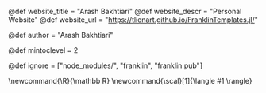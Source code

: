<!--
Add here global page variables to use throughout your
website.
The website_* must be defined for the RSS to work
-->
@def website_title = "Arash Bakhtiari"
@def website_descr = "Personal Website"
@def website_url   = "https://tlienart.github.io/FranklinTemplates.jl/"

@def author = "Arash Bakhtiari"

@def mintoclevel = 2

<!--
Add here files or directories that should be ignored by Franklin, otherwise
these files might be copied and, if markdown, processed by Franklin which
you might not want. Indicate directories by ending the name with a `/`.
-->
@def ignore = ["node_modules/", "franklin", "franklin.pub"]

<!--
Add here global latex commands to use throughout your
pages. It can be math commands but does not need to be.
For instance:
* \newcommand{\phrase}{This is a long phrase to copy.}
-->
\newcommand{\R}{\mathbb R}
\newcommand{\scal}[1]{\langle #1 \rangle}
